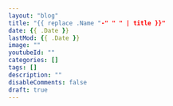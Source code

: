 ```yaml
---
layout: "blog"
title: "{{ replace .Name "-" " " | title }}"
date: {{ .Date }}
lastMod: {{ .Date }}
image: ""
youtubeId: ""
categories: []
tags: []
description: ""
disableComments: false
draft: true
---
```



